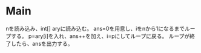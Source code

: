 # Main
nを読み込み、int[] aryに読み込む。
ans=0を用意し、iをnから1になるまでループする。
p=ary[i]を入れ、ans++を加え、i=pにしてループに戻る。
ループが終了したら、ansを出力する。
